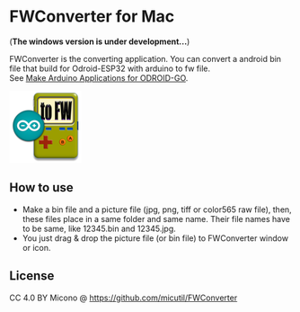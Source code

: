 # FWConverter for Mac
(**The windows version is under development...**)

FWConverter is the converting application. You can convert a android bin file that build for Odroid-ESP32 with arduino to fw file.<br/>
See [Make Arduino Applications for ODROID-GO](https://wiki.odroid.com/odroid_go/arduino_app).

![preview](image/icnFWC128.png)


## How to use

- Make a bin file and a picture file (jpg, png, tiff or color565 raw file), then, these files place in a same folder and same name. Their file names have to be same, like 12345.bin and 12345.jpg.
- You just drag & drop the picture file (or bin file) to FWConverter window or icon.

## License

CC 4.0 BY Micono @ https://github.com/micutil/FWConverter
